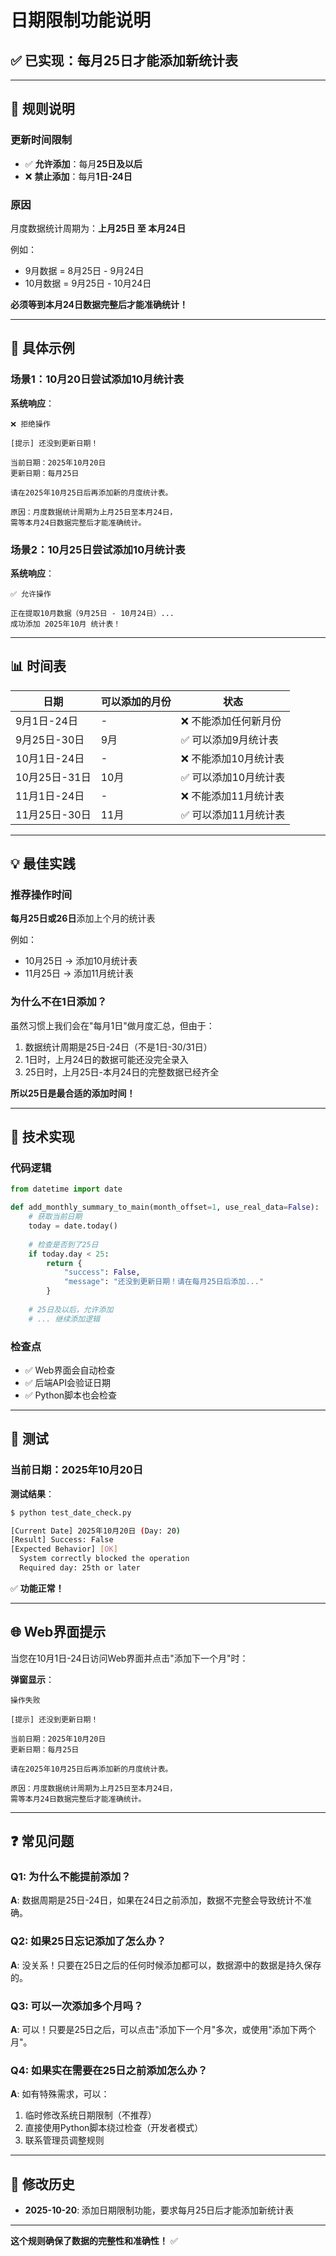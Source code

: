 # 日期限制功能说明

## ✅ **已实现：每月25日才能添加新统计表**

---

## 📅 **规则说明**

### **更新时间限制**
- ✅ **允许添加**：每月**25日及以后**
- ❌ **禁止添加**：每月**1日-24日**

### **原因**
月度数据统计周期为：**上月25日 至 本月24日**

例如：
- 9月数据 = 8月25日 - 9月24日
- 10月数据 = 9月25日 - 10月24日

**必须等到本月24日数据完整后才能准确统计！**

---

## 🎯 **具体示例**

### **场景1：10月20日尝试添加10月统计表**

**系统响应**：
```
❌ 拒绝操作

[提示] 还没到更新日期！

当前日期：2025年10月20日
更新日期：每月25日

请在2025年10月25日后再添加新的月度统计表。

原因：月度数据统计周期为上月25日至本月24日，
需等本月24日数据完整后才能准确统计。
```

### **场景2：10月25日尝试添加10月统计表**

**系统响应**：
```
✅ 允许操作

正在提取10月数据（9月25日 - 10月24日）...
成功添加 2025年10月 统计表！
```

---

## 📊 **时间表**

| 日期 | 可以添加的月份 | 状态 |
|-----|-------------|------|
| 9月1日-24日 | - | ❌ 不能添加任何新月份 |
| 9月25日-30日 | 9月 | ✅ 可以添加9月统计表 |
| 10月1日-24日 | - | ❌ 不能添加10月统计表 |
| 10月25日-31日 | 10月 | ✅ 可以添加10月统计表 |
| 11月1日-24日 | - | ❌ 不能添加11月统计表 |
| 11月25日-30日 | 11月 | ✅ 可以添加11月统计表 |

---

## 💡 **最佳实践**

### **推荐操作时间**
**每月25日或26日**添加上个月的统计表

例如：
- 10月25日 → 添加10月统计表
- 11月25日 → 添加11月统计表

### **为什么不在1日添加？**
虽然习惯上我们会在"每月1日"做月度汇总，但由于：
1. 数据统计周期是25日-24日（不是1日-30/31日）
2. 1日时，上月24日的数据可能还没完全录入
3. 25日时，上月25日-本月24日的完整数据已经齐全

**所以25日是最合适的添加时间！**

---

## 🔧 **技术实现**

### **代码逻辑**
```python
from datetime import date

def add_monthly_summary_to_main(month_offset=1, use_real_data=False):
    # 获取当前日期
    today = date.today()
    
    # 检查是否到了25日
    if today.day < 25:
        return {
            "success": False,
            "message": "还没到更新日期！请在每月25日后添加..."
        }
    
    # 25日及以后，允许添加
    # ... 继续添加逻辑
```

### **检查点**
- ✅ Web界面会自动检查
- ✅ 后端API会验证日期
- ✅ Python脚本也会检查

---

## 🧪 **测试**

### **当前日期：2025年10月20日**

**测试结果**：
```bash
$ python test_date_check.py

[Current Date] 2025年10月20日 (Day: 20)
[Result] Success: False
[Expected Behavior] [OK]
  System correctly blocked the operation
  Required day: 25th or later
```

✅ **功能正常！**

---

## 🌐 **Web界面提示**

当您在10月1日-24日访问Web界面并点击"添加下一个月"时：

**弹窗显示**：
```
操作失败

[提示] 还没到更新日期！

当前日期：2025年10月20日
更新日期：每月25日

请在2025年10月25日后再添加新的月度统计表。

原因：月度数据统计周期为上月25日至本月24日，
需等本月24日数据完整后才能准确统计。
```

---

## ❓ **常见问题**

### Q1: 为什么不能提前添加？
**A**: 数据周期是25日-24日，如果在24日之前添加，数据不完整会导致统计不准确。

### Q2: 如果25日忘记添加了怎么办？
**A**: 没关系！只要在25日之后的任何时候添加都可以，数据源中的数据是持久保存的。

### Q3: 可以一次添加多个月吗？
**A**: 可以！只要是25日之后，可以点击"添加下一个月"多次，或使用"添加下两个月"。

### Q4: 如果实在需要在25日之前添加怎么办？
**A**: 如有特殊需求，可以：
1. 临时修改系统日期限制（不推荐）
2. 直接使用Python脚本绕过检查（开发者模式）
3. 联系管理员调整规则

---

## 📝 **修改历史**

- **2025-10-20**: 添加日期限制功能，要求每月25日后才能添加新统计表

---

**这个规则确保了数据的完整性和准确性！** ✅

